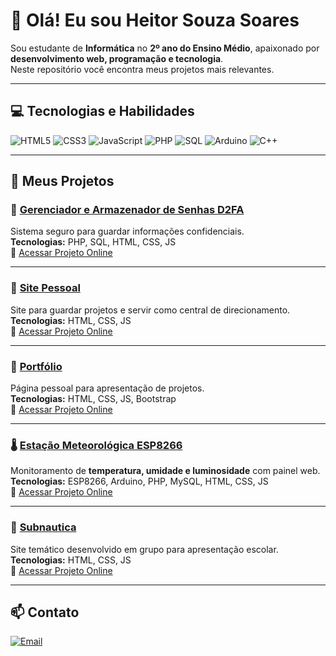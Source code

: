 # 👋 Olá! Eu sou Heitor Souza Soares

Sou estudante de **Informática** no **2º ano do Ensino Médio**, apaixonado por **desenvolvimento web, programação e tecnologia**.  
Neste repositório você encontra meus projetos mais relevantes.

---

## 💻 Tecnologias e Habilidades

![HTML5](https://img.shields.io/badge/HTML5-E34F26?style=flat&logo=html5&logoColor=white)
![CSS3](https://img.shields.io/badge/CSS3-1572B6?style=flat&logo=css3&logoColor=white)
![JavaScript](https://img.shields.io/badge/JavaScript-F7DF1E?style=flat&logo=javascript&logoColor=black)
![PHP](https://img.shields.io/badge/PHP-777BB4?style=flat&logo=php&logoColor=white)
![SQL](https://img.shields.io/badge/SQL-003B57?style=flat&logo=sqlite&logoColor=white)
![Arduino](https://img.shields.io/badge/Arduino-00979D?style=flat&logo=arduino&logoColor=white)
![C++](https://img.shields.io/badge/C++-00599C?style=flat&logo=c%2B%2B&logoColor=white)

---

## 🚀 Meus Projetos

### 🔐 [Gerenciador e Armazenador de Senhas D2FA](https://github.com/HeitorSouzaSoares2025/Armazenador-e-Gerenciador-de-Senhas-2FA)
Sistema seguro para guardar informações confidenciais.  
**Tecnologias:** PHP, SQL, HTML, CSS, JS  
🔗 [Acessar Projeto Online](https://heitor.wuaze.com/)

---

### 🔰 [Site Pessoal](https://github.com/HeitorSouzaSoares2025/HeitorSS)
Site para guardar projetos e servir como central de direcionamento.  
**Tecnologias:** HTML, CSS, JS  
🔗 [Acessar Projeto Online](https://heitorsouzasoares2025.github.io/HeitorSS/)

---

### 📰 [Portfólio](https://github.com/HeitorSouzaSoares2025/Portifolio)
Página pessoal para apresentação de projetos.  
**Tecnologias:** HTML, CSS, JS, Bootstrap  
🔗 [Acessar Projeto Online](https://heitorsouzasoares2025.github.io/Portifolio/)

---

### 🌡️ [Estação Meteorológica ESP8266](https://github.com/HeitorSouzaSoares25/EstacaoMeteorologica)
Monitoramento de **temperatura, umidade e luminosidade** com painel web.  
**Tecnologias:** ESP8266, Arduino, PHP, MySQL, HTML, CSS, JS  
🔗 [Acessar Projeto Online](https://estacaometeorologicass.wuaze.com)

---

### 🌊 [Subnautica](https://github.com/HeitorSouzaSoares2025/Subnautica)
Site temático desenvolvido em grupo para apresentação escolar.  
**Tecnologias:** HTML, CSS, JS  
🔗 [Acessar Projeto Online](https://heitorsouzasoares2025.github.io/Subnautica/)

---

## 📫 Contato

[![Email](https://img.shields.io/badge/Email-D14836?style=for-the-badge&logo=gmail&logoColor=white)](mailto:heitorinformaticasala09@gmail.com)
